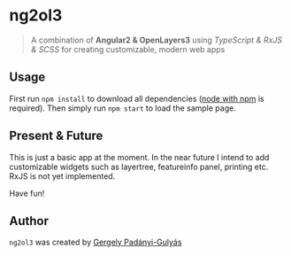# ng2ol3
> A combination of <b>Angular2 & OpenLayers3</b> using <i>TypeScript & RxJS & SCSS</i> for creating customizable, modern web apps

## Usage
First run ```npm install``` to download all dependencies ([node with npm](https://nodejs.org/en/) is required). Then simply run ```npm start``` to load the sample page.

## Present & Future
This is just a basic app at the moment. In the near future I intend to add customizable widgets such as layertree, featureinfo panel, printing etc.
RxJS is not yet implemented.

Have fun!

## Author
```ng2ol3``` was created by [Gergely Padányi-Gulyás](http://www.gpadanyig.com)

